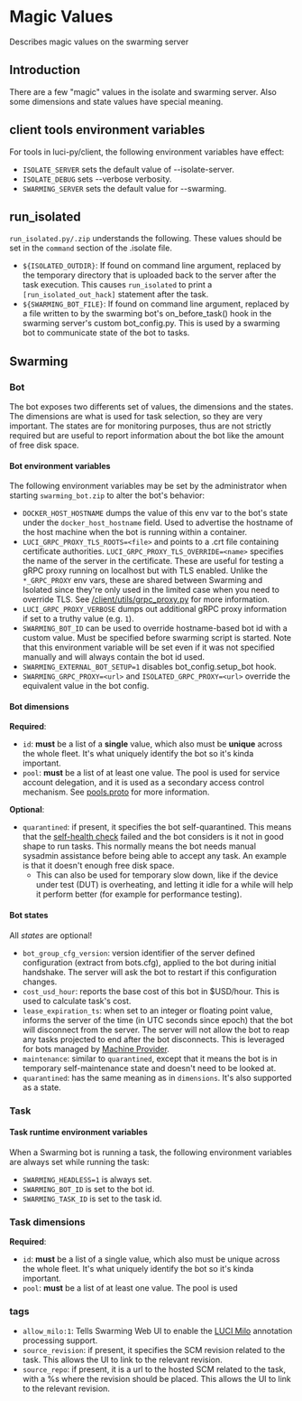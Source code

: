 # Magic Values

Describes magic values on the swarming server

## Introduction

There are a few "magic" values in the isolate and swarming server. Also some
dimensions and state values have special meaning.


## client tools environment variables

For tools in luci-py/client, the following environment variables have effect:

*   `ISOLATE_SERVER` sets the default value of --isolate-server.
*   `ISOLATE_DEBUG` sets --verbose verbosity.
*   `SWARMING_SERVER` sets the default value for --swarming.


## run_isolated

`run_isolated.py/.zip` understands the following. These values should be set in
the `command` section of the .isolate file.

*   `${ISOLATED_OUTDIR}`: If found on command line argument, replaced by the
    temporary directory that is uploaded back to the server after the task
    execution. This causes `run_isolated` to print a `[run_isolated_out_hack]`
    statement after the task.
*   `${SWARMING_BOT_FILE}`: If found on command line argument, replaced by a
    file written to by the swarming bot's on_before_task() hook in the swarming
    server's custom bot_config.py. This is used by a swarming bot to communicate
    state of the bot to tasks.


## Swarming

### Bot

The bot exposes two differents set of values, the dimensions and the states. The
dimensions are what is used for task selection, so they are very important. The
states are for monitoring purposes, thus are not strictly required but are
useful to report information about the bot like the amount of free disk space.


#### Bot environment variables

The following environment variables may be set by the administrator when
starting `swarming_bot.zip` to alter the bot's behavior:

*   `DOCKER_HOST_HOSTNAME` dumps the value of this env var to the bot's state
    under the `docker_host_hostname` field. Used to advertise the hostname of
    the host machine when the bot is running within a container.
*   `LUCI_GRPC_PROXY_TLS_ROOTS=<file>` and points to a .crt file containing
    certificate authorities. `LUCI_GRPC_PROXY_TLS_OVERRIDE=<name>` specifies the
    name of the server in the certificate. These are useful for testing a gRPC
    proxy running on localhost but with TLS enabled. Unlike the `*_GRPC_PROXY`
    env vars, these are shared between Swarming and Isolated since they're only
    used in the limited case when you need to override TLS. See
    [/client/utils/grpc_proxy.py](../../../client/utils/grpc_proxy.py) for more
    information.
*   `LUCI_GRPC_PROXY_VERBOSE` dumps out additional gRPC proxy information if set
    to a truthy value (e.g. `1`).
*   `SWARMING_BOT_ID` can be used to override hostname-based bot id with a
    custom value. Must be specified before swarming script is started. Note that
    this environment variable will be set even if it was not specified manually
    and will always contain the bot id used.
*   `SWARMING_EXTERNAL_BOT_SETUP=1` disables bot_config.setup_bot hook.
*   `SWARMING_GRPC_PROXY=<url>` and `ISOLATED_GRPC_PROXY=<url>` override the
    equivalent value in the bot config.


#### Bot dimensions

**Required**:

*   `id`: **must** be a list of a **single** value, which also must be
    **unique** across the whole fleet. It's what uniquely identify the bot so
    it's kinda important.
*   `pool`: **must** be a list of at least one value. The pool is used for
    service account delegation, and it is used as a secondary access control
    mechanism. See
    [pools.proto](https://chromium.googlesource.com/infra/luci/luci-py.git/+/master/appengine/swarming/proto/pools.proto)
    for more information.

**Optional**:

*   `quarantined`: if present, it specifies the bot self-quarantined. This means
    that the [self-health check](Bot.md#health-self_check) failed and the bot
    considers is it not in good shape to run tasks. This normally means the bot
    needs manual sysadmin assistance before being able to accept any task. An
    example is that it doesn't enough free disk space.
    *   This can also be used for temporary slow down, like if the device under
        test (DUT) is overheating, and letting it idle for a while will help it
        perform better (for example for performance testing).


#### Bot states

All *states* are optional!

*   `bot_group_cfg_version`: version identifier of the server defined
    configuration (extract from bots.cfg), applied to the bot during initial
    handshake. The server will ask the bot to restart if this configuration
    changes.
*   `cost_usd_hour`: reports the base cost of this bot in $USD/hour. This is
    used to calculate task's cost.
*   `lease_expiration_ts`: when set to an integer or floating point value,
    informs the server of the time (in UTC seconds since epoch) that the bot
    will disconnect from the server. The server will not allow the bot to
    reap any tasks projected to end after the bot disconnects. This is leveraged
    for bots managed by [Machine
    Provider](https://chromium.googlesource.com/infra/luci/luci-py.git/+/master/appengine/machine_provider).
*   `maintenance`: similar to `quarantined`, except that it means the bot is in
    temporary self-maintenance state and doesn't need to be looked at.
*   `quarantined`: has the same meaning as in `dimensions`. It's also
    supported as a state.


### Task

#### Task runtime environment variables

When a Swarming bot is running a task, the following environment variables are
always set while running the task:

*   `SWARMING_HEADLESS=1` is always set.
*   `SWARMING_BOT_ID` is set to the bot id.
*   `SWARMING_TASK_ID` is set to the task id.


### Task dimensions

**Required**:

*   `id`: **must** be a list of a single value, which also must be unique across
    the whole fleet. It's what uniquely identify the bot so it's kinda
    important.
*   `pool`: **must** be a list of at least one value. The pool is used


### tags

*   `allow_milo:1`: Tells Swarming Web UI to enable the [LUCI
    Milo](https://chromium.googlesource.com/infra/luci/luci-go/+/master/milo/)
    annotation processing support.
*   `source_revision`: if present, it specifies the SCM revision related to the
    task.  This allows the UI to link to the relevant revision.
*   `source_repo`: if present, it is a url to the hosted SCM related to the
    task, with a %s where the revision should be placed.  This allows the UI
    to link to the relevant revision.
